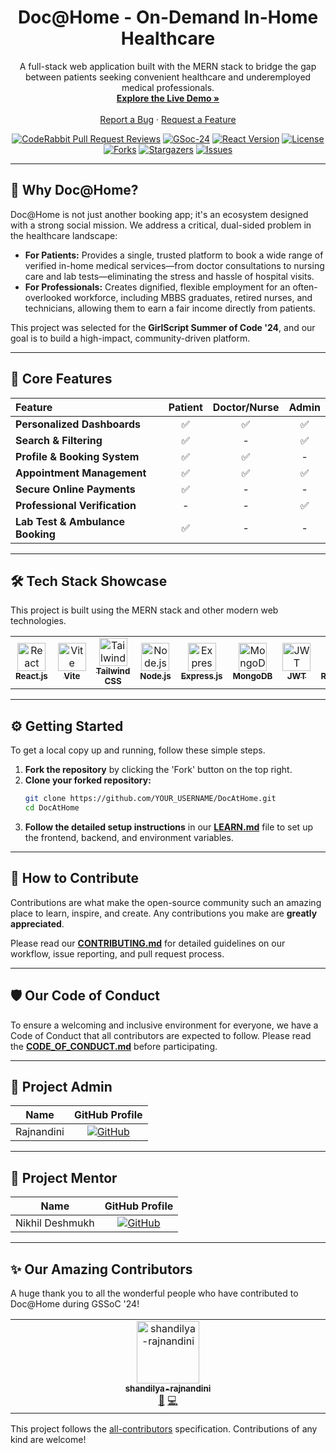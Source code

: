 <div align="center">
  <a href="https://github.com/shandilya-rajnandini/DocAtHome">
    <!-- You can replace this with a link to your logo if you have one -->
    <!-- <img src="URL_TO_YOUR_LOGO.png" alt="Logo" width="80" height="80"> -->
  </a>

  <h1 align="center">Doc@Home - On-Demand In-Home Healthcare</h1>

  <p align="center">
    A full-stack web application built with the MERN stack to bridge the gap between patients seeking convenient healthcare and underemployed medical professionals.
    <br />
    <a href="[YOUR-LIVE-DEMO-LINK]"><strong>Explore the Live Demo »</strong></a>
    <br />
    <br />
    <a href="https://github.com/shandilya-rajnandini/DocAtHome/issues">Report a Bug</a>
    ·
    <a href="https://github.com/shandilya-rajnandini/DocAtHome/issues">Request a Feature</a>
  </p>
</div>

<div align="center">

[![CodeRabbit Pull Request Reviews](https://img.shields.io/coderabbit/prs/github/shandilya-rajnandini/DocAtHome?utm_source=oss&utm_medium=github&utm_campaign=shandilya-rajnandini%2FDocAtHome&labelColor=171717&color=FF570A&link=https%3A%2F%2Fcoderabbit.ai&label=CodeRabbit+Reviews)](https://coderabbit.ai/github/shandilya-rajnandini/DocAtHome)
[![GSoc-24](https://img.shields.io/badge/GSSoC-24-blue?style=for-the-badge&logo=google-summer-of-code)](https://gssoc.girlscript.tech/)
[![React Version](https://img.shields.io/badge/react-18.2.0-blue?style=for-the-badge&logo=react)](https://reactjs.org/)
[![License](https://img.shields.io/github/license/shandilya-rajnandini/DocAtHome?style=for-the-badge)](LICENSE)
[![Forks](https://img.shields.io/github/forks/shandilya-rajnandini/DocAtHome?style=for-the-badge)](https://github.com/shandilya-rajnandini/DocAtHome/network/members)
[![Stargazers](https://img.shields.io/github/stars/shandilya-rajnandini/DocAtHome?style=for-the-badge)](https://github.com/shandilya-rajnandini/DocAtHome/stargazers)
[![Issues](https://img.shields.io/github/issues/shandilya-rajnandini/DocAtHome?style=for-the-badge)](https://github.com/shandilya-rajnandini/DocAtHome/issues)

</div>

---

## 🌟 Why Doc@Home?

Doc@Home is not just another booking app; it's an ecosystem designed with a strong social mission. We address a critical, dual-sided problem in the healthcare landscape:

*   **For Patients:** Provides a single, trusted platform to book a wide range of verified in-home medical services—from doctor consultations to nursing care and lab tests—eliminating the stress and hassle of hospital visits.
*   **For Professionals:** Creates dignified, flexible employment for an often-overlooked workforce, including MBBS graduates, retired nurses, and technicians, allowing them to earn a fair income directly from patients.

This project was selected for the **GirlScript Summer of Code '24**, and our goal is to build a high-impact, community-driven platform.

---

## 🚀 Core Features

| Feature | Patient | Doctor/Nurse | Admin |
| :--- | :---: | :---: | :---: |
| **Personalized Dashboards** | ✅ | ✅ | ✅ |
| **Search & Filtering** | ✅ | - | ✅ |
| **Profile & Booking System** | ✅ | ✅ | - |
| **Appointment Management**| ✅ | ✅ | ✅ |
| **Secure Online Payments** | ✅ | - | - |
| **Professional Verification**| - | - | ✅ |
| **Lab Test & Ambulance Booking** | ✅ | - | - |

---

## 🛠️ Tech Stack Showcase

This project is built using the MERN stack and other modern web technologies.

<table>
  <tr>
    <td align="center"><a href="https://reactjs.org/" target="_blank"><img src="https://skillicons.dev/icons?i=react" width="45px" alt="React"/><br /><sub><b>React.js</b></sub></a></td>
    <td align="center"><a href="https://vitejs.dev/" target="_blank"><img src="https://skillicons.dev/icons?i=vite" width="45px" alt="Vite"/><br /><sub><b>Vite</b></sub></a></td>
    <td align="center"><a href="https://tailwindcss.com/" target="_blank"><img src="https://skillicons.dev/icons?i=tailwind" width="45px" alt="Tailwind CSS"/><br /><sub><b>Tailwind CSS</b></sub></a></td>
    <td align="center"><a href="https://nodejs.org/" target="_blank"><img src="https://skillicons.dev/icons?i=nodejs" width="45px" alt="Node.js"/><br /><sub><b>Node.js</b></sub></a></td>
    <td align="center"><a href="https://expressjs.com/" target="_blank"><img src="https://skillicons.dev/icons?i=express" width="45px" alt="Express.js"/><br /><sub><b>Express.js</b></sub></a></td>
    <td align="center"><a href="https://www.mongodb.com/" target="_blank"><img src="https://skillicons.dev/icons?i=mongodb" width="45px" alt="MongoDB"/><br /><sub><b>MongoDB</b></sub></a></td>
    <td align="center"><a href="https://jwt.io/" target="_blank"><img src="https://skillicons.dev/icons?i=json" width="45px" alt="JWT"/><br /><sub><b>JWT</b></sub></a></td>
    <td align="center"><a href="https://razorpay.com/" target="_blank"><img src="https://avatars.githubusercontent.com/u/7713209?s=200&v=4" width="45px" alt="Razorpay"/><br /><sub><b>Razorpay</b></sub></a></td>
  </tr>
</table>

---

## ⚙️ Getting Started

To get a local copy up and running, follow these simple steps.

1.  **Fork the repository** by clicking the 'Fork' button on the top right.
2.  **Clone your forked repository:**
    ```sh
    git clone https://github.com/YOUR_USERNAME/DocAtHome.git
    cd DocAtHome
    ```
3.  **Follow the detailed setup instructions** in our [**LEARN.md**](LEARN.md) file to set up the frontend, backend, and environment variables.

---

## 🤝 How to Contribute

Contributions are what make the open-source community such an amazing place to learn, inspire, and create. Any contributions you make are **greatly appreciated**.

Please read our [**CONTRIBUTING.md**](CONTRIBUTING.md) for detailed guidelines on our workflow, issue reporting, and pull request process.

---

## 🛡️ Our Code of Conduct

To ensure a welcoming and inclusive environment for everyone, we have a Code of Conduct that all contributors are expected to follow. Please read the [**CODE_OF_CONDUCT.md**](CODE_OF_CONDUCT.md) before participating.

---

## 👑 Project Admin

| Name | GitHub Profile |
| :---: | :---: |
| Rajnandini | [![GitHub](https://img.shields.io/badge/GitHub-shandilya--rajnandini-blue?style=flat&logo=github)](https://github.com/shandilya-rajnandini) |

---

## 👑 Project Mentor

| Name | GitHub Profile |
| :---: | :---: |
| Nikhil Deshmukh | [![GitHub](https://img.shields.io/badge/GitHub-nikhil--deshmukh-blue?style=flat&logo=github)](https://github.com/nikhildeshmukh170) |

---

## ✨ Our Amazing Contributors

A huge thank you to all the wonderful people who have contributed to Doc@Home during GSSoC '24!

<!-- ALL-CONTRIBUTORS-LIST:START - Do not remove or modify this section -->
<!-- prettier-ignore-start -->
<!-- markdownlint-disable -->
<table>
  <tbody>
    <tr>
      <td align="center" valign="top" width="14.28%"><a href="https://github.com/shandilya-rajnandini"><img src="https://avatars.githubusercontent.com/u/104881234?v=4?s=100" width="100px;" alt="shandilya-rajnandini"/><br /><sub><b>shandilya-rajnandini</b></sub></a><br /><a href="#maintenance-shandilya-rajnandini" title="Maintenance">🚧</a> <a href="https://github.com/shandilya-rajnandini/DocAtHome/commits?author=shandilya-rajnandini" title="Code">💻</a></td>
      <!-- Add more contributors here using the All Contributors bot -->
    </tr>
  </tbody>
</table>
<!-- markdownlint-restore -->
<!-- prettier-ignore-end -->
<!-- ALL-CONTRIBUTORS-LIST:END -->

This project follows the [all-contributors](https://github.com/all-contributors/all-contributors) specification. Contributions of any kind are welcome!
